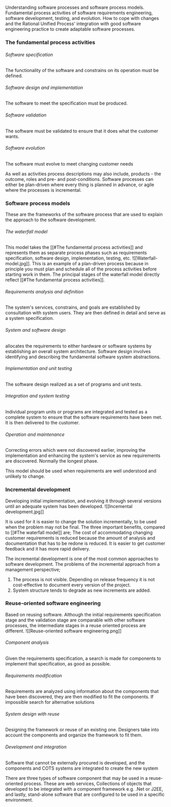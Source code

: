 Understanding software processes and software process models. Fundamental process activities of software requirements engineering, software development, testing, and evolution. How to cope with changes and the Rational Unified Process' integration with good software engineering practice to create adaptable software processes.

### The fundamental process activities
###### Software specification
The functionality of the software and constrains on its operation must be defined.
###### Software design and implementation
The software to meet the specification must be produced.
###### Software validation
The software must be validated to ensure that it does what the customer wants.
###### Software evolution
The software must evolve to meet changing customer needs

As well as activities process descriptions may also include, products - the outcome, roles and pre- and post-conditions. 
Software processes can either be plan-driven where every  thing is planned in advance, or agile where the processes is incremental.

### Software process models
These are the frameworks of the software process that are used to explain the approach to the software development.

###### The waterfall model
This model takes the [[#The fundamental process activities]] and represents them as separate process phases such as requirements specification, software design, implementation, testing, etc.
![[Waterfall-model.jpg]].
This is an example of a plan-driven process because in principle you must plan and schedule all of the process activities before starting work in them.
The principal stages of the waterfall model directly reflect [[#The fundamental process activities]].
###### Requirements analysis and definition
The system's services, constrains, and goals are established by consultation with system users. They are then defined in detail and serve as a system specification.
###### System and software design
allocates the requirements to either hardware or software systems by establishing an overall system architecture. Software design involves identifying and describing the fundamental software system abstractions.
###### Implementation and unit testing
The software design realized as a set of programs and unit tests.
###### Integration and system testing
Individual program units or programs are integrated and tested as a complete system to ensure that the software requirements have been met. It is then delivered to the customer.

###### Operation and maintenance
 Correcting errors which were not discovered earlier, improving the implementation and enhancing the system's service as new requirements are discovered. Normally the longest phase.

This model should be used when requirements are well understood and unlikely to change.


### Incremental development
Developing initial implementation, and evolving it through several versions until an adequate system has been developed.
![[Incemental development.jpg]]

It is used for it is easier to change the solution incrementally, to be used when the problem may not be final. The three important benefits, compared to [[#The waterfall model]] are; The cost of accommodating changing customer requirements is reduced because the amount of analysis and documentation that has to be redone is reduced. It is easier to get customer feedback and it has more rapid delivery.

The incremental development is one of the most common approaches to software development.
The problems of the incremental approach from a management perspective;
1. The process is not visible. Depending on release frequency it is not cost-effective to document every version of the project.
2. System structure tends to degrade as new increments are added. 



### Reuse-oriented software engineering
Based on reusing software. Although the initial requirements specification stage and the validation stage are comparable with other software processes, the intermediate stages in a reuse oriented process are different.
![[Reuse-oriented software engineering.png]]

###### Component analysis
Given the requirements specification, a search is made for components to implement that specification, as good as possible.
###### Requirements modification
Requirements are analyzed using information about the components that have been discovered, they are then modified to fit the components. If impossible search for alternative solutions
###### System design with reuse
Designing the framework or reuse of an existing one. Designers take into account the components and organize the framework to fit them.
###### Development and integration
Software that cannot be externally procured is developed, and the components and COTS systems are integrated to create the new system


There are three types of software component that may be used in a reuse-oriented process. These are web services, Collections of objects that developed to be integrated with a component framework e.g. .Net or J2EE, and lastly, stand-alone software that are configured to be used in a specific environment.